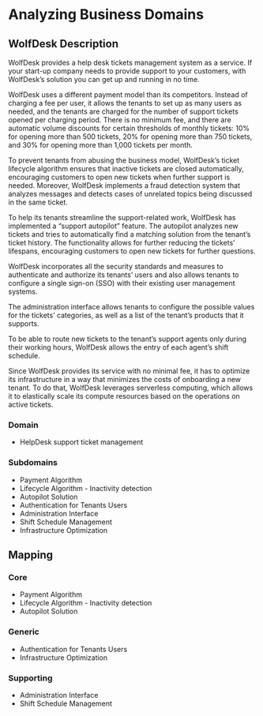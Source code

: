 # Analyzing Business Domains

## WolfDesk Description

WolfDesk provides a help desk tickets management system as a service. If your start-up company needs to provide support to your customers, with WolfDesk’s solution you can get up and running in no time.

WolfDesk uses a different payment model than its competitors. Instead of charging a fee per user, it allows the tenants to set up as many users as needed, and the tenants are charged for the number of support tickets opened per charging period. There is no minimum fee, and there are automatic volume discounts for certain thresholds of monthly tickets: 10% for opening more than 500 tickets, 20% for opening more than 750 tickets, and 30% for opening more than 1,000 tickets per month.

To prevent tenants from abusing the business model, WolfDesk’s ticket lifecycle algorithm ensures that inactive tickets are closed automatically, encouraging customers to open new tickets when further support is needed. Moreover, WolfDesk implements a fraud detection system that analyzes messages and detects cases of unrelated topics being discussed in the same ticket.

To help its tenants streamline the support-related work, WolfDesk has implemented a “support autopilot” feature. The autopilot analyzes new tickets and tries to automatically find a matching solution from the tenant’s ticket history. The functionality allows for further reducing the tickets’ lifespans, encouraging customers to open new tickets for further questions.

WolfDesk incorporates all the security standards and measures to authenticate and authorize its tenants’ users and also allows tenants to configure a single sign-on (SSO) with their existing user management systems.

The administration interface allows tenants to configure the possible values for the tickets’ categories, as well as a list of the tenant’s products that it supports.

To be able to route new tickets to the tenant’s support agents only during their working hours, WolfDesk allows the entry of each agent’s shift schedule.

Since WolfDesk provides its service with no minimal fee, it has to optimize its infrastructure in a way that minimizes the costs of onboarding a new tenant. To do that, WolfDesk leverages serverless computing, which allows it to elastically scale its compute resources based on the operations on active tickets.

### Domain

- HelpDesk support ticket management

### Subdomains

- Payment Algorithm 
- Lifecycle Algorithm - Inactivity detection
- Autopilot Solution
- Authentication for Tenants Users 
- Administration Interface
- Shift Schedule Management
- Infrastructure Optimization

## Mapping

### Core
- Payment Algorithm 
- Lifecycle Algorithm - Inactivity detection
- Autopilot Solution

### Generic
- Authentication for Tenants Users 
- Infrastructure Optimization

### Supporting
- Administration Interface
- Shift Schedule Management
